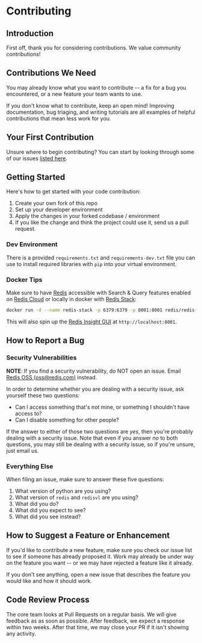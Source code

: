# Contributing

## Introduction

First off, thank you for considering contributions. We value community contributions!

## Contributions We Need

You may already know what you want to contribute \-- a fix for a bug you
encountered, or a new feature your team wants to use.

If you don't know what to contribute, keep an open mind! Improving
documentation, bug triaging, and writing tutorials are all examples of
helpful contributions that mean less work for you.

## Your First Contribution

Unsure where to begin contributing? You can start by looking through some of our issues [listed here](https://github.com/RedisVentures/redisvl/issues).

## Getting Started

Here's how to get started with your code contribution:

1.  Create your own fork of this repo
2.  Set up your developer environment
2.  Apply the changes in your forked codebase / environment
4.  If you like the change and think the project could use it, send us a
    pull request.

### Dev Environment
There is a provided `requirements.txt` and `requirements-dev.txt` file you can use to install required libraries with `pip` into your virtual environment.

### Docker Tips

Make sure to have [Redis](https://redis.io) accessible with Search & Query features enabled on [Redis Cloud](https://redis.com/try-free) or locally in docker with [Redis Stack](https://redis.io/docs/getting-started/install-stack/docker/):

```bash
docker run -d --name redis-stack -p 6379:6379 -p 8001:8001 redis/redis-stack:latest
```

This will also spin up the [Redis Insight GUI](https://redis.com/redis-enterprise/redis-insight/) at `http://localhost:8001`.

## How to Report a Bug

### Security Vulnerabilities

**NOTE**: If you find a security vulnerability, do NOT open an issue.
Email [Redis OSS (<oss@redis.com>)](mailto:oss@redis.com) instead.

In order to determine whether you are dealing with a security issue, ask
yourself these two questions:

-   Can I access something that's not mine, or something I shouldn't
    have access to?
-   Can I disable something for other people?

If the answer to either of those two questions are *yes*, then you're
probably dealing with a security issue. Note that even if you answer
*no*  to both questions, you may still be dealing with a security
issue, so if you're unsure, just email us.

### Everything Else

When filing an issue, make sure to answer these five questions:

1.  What version of python are you using?
2.  What version of `redis` and `redisvl` are you using?
3.  What did you do?
4.  What did you expect to see?
5.  What did you see instead?

## How to Suggest a Feature or Enhancement

If you'd like to contribute a new feature, make sure you check our
issue list to see if someone has already proposed it. Work may already
be under way on the feature you want -- or we may have rejected a
feature like it already.

If you don't see anything, open a new issue that describes the feature
you would like and how it should work.

## Code Review Process

The core team looks at Pull Requests on a regular basis. We will give
feedback as as soon as possible. After feedback, we expect a response
within two weeks. After that time, we may close your PR if it isn't
showing any activity.
